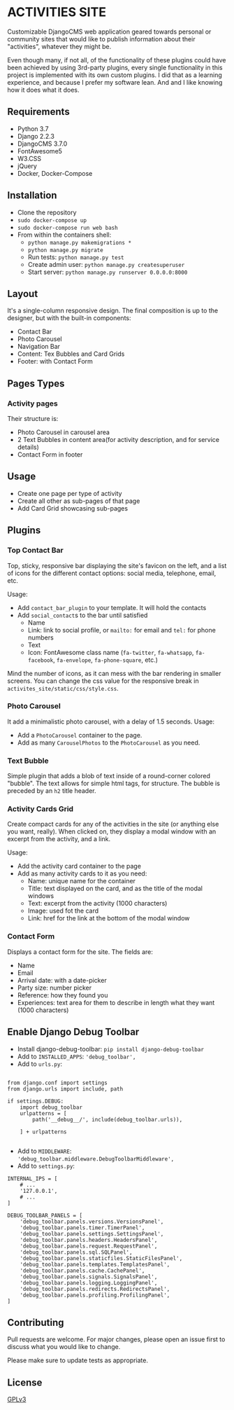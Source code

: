 # ACTIVITIES SITE
Customizable DjangoCMS web application geared towards personal or community sites that would like to publish 
information about their "activities", whatever they might be.
 
Even though many, if not all, of the functionality of these plugins could have been achieved by using 3rd-party 
plugins, every single functionality in this project is implemented with its own custom plugins. I did that as a 
learning experience, and because I prefer my software lean. And and I like knowing how it does what it does.


## Requirements
- Python 3.7
- Django 2.2.3
- DjangoCMS 3.7.0
- FontAwesome5
- W3.CSS
- jQuery
- Docker, Docker-Compose

## Installation
- Clone the repository
- `sudo docker-compose up`
- `sudo docker-compose run web bash`
- From within the containers shell:
    - `python manage.py makemigrations *`
    - `python manage.py migrate`
    - Run tests: `python manage.py test`
    - Create admin user: `python manage.py createsuperuser`
    - Start server: `python manage.py runserver 0.0.0.0:8000`

## Layout
It's a single-column responsive design. The final composition is up to the designer, but with the built-in components:
- Contact Bar
- Photo Carousel
- Navigation Bar
- Content: Tex Bubbles and Card Grids
- Footer: with Contact Form

## Pages Types

### Activity pages
Their structure is:
- Photo Carousel in carousel area
- 2 Text Bubbles in content area(for activity description, and for service details)
- Contact Form in footer

## Usage
- Create one page per type of activity
- Create all other as sub-pages of that page
- Add Card Grid showcasing sub-pages


## Plugins

### Top Contact Bar
Top, sticky, responsive bar displaying the site's favicon on the left, and a list of icons for the different contact 
options: social media, telephone, email, etc.

Usage:
- Add `contact_bar_plugin` to your template. It will hold the contacts
- Add `social_contact`s to the bar until satisfied
    - Name
    - Link: link to social profile, or `mailto:` for email and `tel:` for phone numbers
    - Text
    - Icon: FontAwesome class name (`fa-twitter`, `fa-whatsapp`, `fa-facebook`, `fa-envelope`, `fa-phone-square`, etc.)

Mind the number of icons, as it can mess with the bar rendering in smaller screens. You can change the css value for 
the responsive break in `activites_site/static/css/style.css`.


### Photo Carousel
It add a minimalistic photo carousel, with a delay of 1.5 seconds.
Usage:
- Add a `PhotoCarousel` container to the page.
- Add as many `CarouselPhotos` to the `PhotoCarousel` as you need.

### Text Bubble
Simple plugin that adds a blob of text inside of a round-corner colored "bubble".
The text allows for simple html tags, for structure.
The bubble is preceded by an `h2` title header.

### Activity Cards Grid
Create compact cards for any of the activities in the site (or anything else you want, really).
When clicked on, they display a modal window with an excerpt from the activity, and a link.

Usage:
- Add the activity card container to the page
- Add as many activity cards to it as you need:
    - Name: unique name for the container
    - Title: text displayed on the card, and as the title of the modal windows
    - Text: excerpt from the activity (1000 characters)
    - Image: used fot the card
    - Link: href for the link at the bottom of the modal window

### Contact Form
Displays a contact form for the site.
The fields are:
- Name 
- Email
- Arrival date: with a date-picker
- Party size: number picker
- Reference: how they found you
- Experiences: text area for them to describe in length what they want (1000 characters)


## Enable Django Debug Toolbar
- Install django-debug-toolbar: `pip install django-debug-toolbar`
- Add to `INSTALLED_APPS`: `'debug_toolbar',`
- Add to `urls.py`:
```pythonstub

from django.conf import settings
from django.urls import include, path 

if settings.DEBUG:
    import debug_toolbar
    urlpatterns = [
        path('__debug__/', include(debug_toolbar.urls)),

    ] + urlpatterns
    
```
- Add to `MIDDLEWARE`: `'debug_toolbar.middleware.DebugToolbarMiddleware',`
- Add to `settings.py`:
```pythonstub
INTERNAL_IPS = [
    # ...
    '127.0.0.1',
    # ...
]

DEBUG_TOOLBAR_PANELS = [
    'debug_toolbar.panels.versions.VersionsPanel',
    'debug_toolbar.panels.timer.TimerPanel',
    'debug_toolbar.panels.settings.SettingsPanel',
    'debug_toolbar.panels.headers.HeadersPanel',
    'debug_toolbar.panels.request.RequestPanel',
    'debug_toolbar.panels.sql.SQLPanel',
    'debug_toolbar.panels.staticfiles.StaticFilesPanel',
    'debug_toolbar.panels.templates.TemplatesPanel',
    'debug_toolbar.panels.cache.CachePanel',
    'debug_toolbar.panels.signals.SignalsPanel',
    'debug_toolbar.panels.logging.LoggingPanel',
    'debug_toolbar.panels.redirects.RedirectsPanel',
    'debug_toolbar.panels.profiling.ProfilingPanel',
]

```


## Contributing
Pull requests are welcome. For major changes, please open an issue first to discuss what you would like to change.

Please make sure to update tests as appropriate.

## License
[GPLv3](https://choosealicense.com/licenses/gpl-3.0/)
